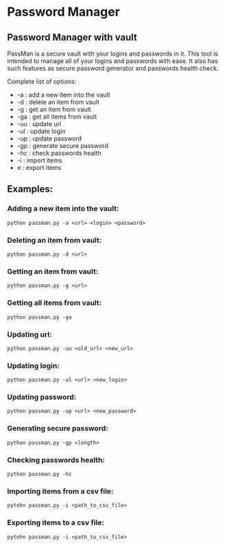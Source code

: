 # Password Manager
## Password Manager with vault

PassMan is a secure vault with your logins and passwords in it. This tool is intended to manage all of your logins and passwords with ease. It also has such features as secure password generator and passwords health check.

Complete list of options:

- -a : add a new item into the vault
- -d : delete an item from vault
- -g : get an item from vault
- -ga : get all items from vault
- -uu : update url
- -ul : update login
- -up : update password
- -gp : generate secure password
- -hc : check passwords health
- -i : import items
- e : export items

## Examples:
### Adding a new item into the vault:
```
python passman.py -a <url> <login> <password>
```
### Deleting an item from vault:
```
python passman.py -d <url>
```
### Getting an item from vault:
```
python passman.py -g <url>
```
### Getting all items from vault:
```
python passman.py -ga
```
### Updating url:
```
python passman.py -uu <old_url> <new_url>
```
### Updating login:
```
python passman.py -ul <url> <new_login>
```
### Updating password:
```
python passman.py -up <url> <new_password>
```
### Generating secure password:
```
python passman.py -gp <length>
```
### Checking passwords health:
```
python passman.py -hc
```
### Importing items from a csv file:
```
pytohn passman.py -i <path_to_csv_file>
```
### Exporting items to a csv file:
```
pytohn passman.py -i <path_to_csv_file>
```